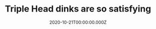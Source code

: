 ---
title: "Triple Head dinks are so satisfying"
record_id: 35052213/vpXlwuTpp?autoplay=0&muted=0&loop=0
type: medal
date: 2020-10-21T00:00:00.000Z
collection: clips
---